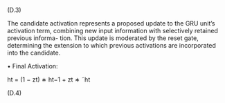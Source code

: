 (D.3)

The candidate activation represents a proposed update to the GRU unit’s activation
term, combining new input information with selectively retained previous informa-
tion. This update is moderated by the reset gate, determining the extension to
which previous activations are incorporated into the candidate.

• Final Activation:

ht = (1 − zt) ∗ ht−1 + zt ∗ ˜ht

(D.4)